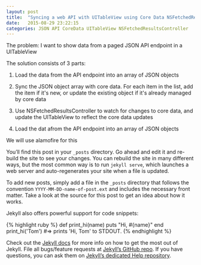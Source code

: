 ```yaml
---
layout: post
title:  "Syncing a web API with UITableView using Core Data NSFetchedResultsController in Swift"
date:   2015-08-29 23:22:15
categories: JSON API CoreData UITableView NSFetchedResultsController
---
```


The problem: I want to show data from a paged JSON API endpoint in a UITableView

The solution consists of 3 parts:

1) Load the data from the API endpoint into an array of JSON objects

2) Sync the JSON object array with core data. For each item in the list, add the item if it's new, or update the existing object if it's already managed by core data

3) Use NSFetchedResultsController to watch for changes to core data, and update the UITableView to reflect the core data updates


1) Load the dat afrom the API endpoint into an array of JSON objects

We will use alamofire for this





You’ll find this post in your `_posts` directory. Go ahead and edit it and re-build the site to see your changes. You can rebuild the site in many different ways, but the most common way is to run `jekyll serve`, which launches a web server and auto-regenerates your site when a file is updated.

To add new posts, simply add a file in the `_posts` directory that follows the convention `YYYY-MM-DD-name-of-post.ext` and includes the necessary front matter. Take a look at the source for this post to get an idea about how it works.

Jekyll also offers powerful support for code snippets:

{% highlight ruby %}
def print_hi(name)
  puts "Hi, #{name}"
end
print_hi('Tom')
#=> prints 'Hi, Tom' to STDOUT.
{% endhighlight %}

Check out the [Jekyll docs][jekyll] for more info on how to get the most out of Jekyll. File all bugs/feature requests at [Jekyll’s GitHub repo][jekyll-gh]. If you have questions, you can ask them on [Jekyll’s dedicated Help repository][jekyll-help].

[jekyll]:      http://jekyllrb.com
[jekyll-gh]:   https://github.com/jekyll/jekyll
[jekyll-help]: https://github.com/jekyll/jekyll-help
